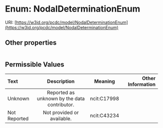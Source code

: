 
# Enum: NodalDeterminationEnum




URI: [https://w3id.org/pcdc/model/NodalDeterminationEnum](https://w3id.org/pcdc/model/NodalDeterminationEnum)


## Other properties

|  |  |  |
| --- | --- | --- |

## Permissible Values

| Text | Description | Meaning | Other Information |
| :--- | :---: | :---: | ---: |
| Unknown | Reported as unknown by the data contributor. | ncit:C17998 |  |
| Not Reported | Not provided or available. | ncit:C43234 |  |

